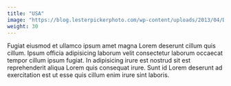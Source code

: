 ```yaml
---
title: "USA"
image: "https://blog.lesterpickerphoto.com/wp-content/uploads/2013/04/DSC_8383-Panorama-flatirons-3.jpg"
weight: 30
---
```

Fugiat eiusmod et ullamco ipsum amet magna Lorem deserunt cillum quis cillum. Ipsum officia adipisicing laborum velit consectetur laborum occaecat tempor cillum ipsum fugiat. In adipisicing irure est nostrud sit est reprehenderit aliqua Lorem quis consequat irure. Sunt id Lorem deserunt ad exercitation est ut esse quis cillum enim irure sint laboris.
